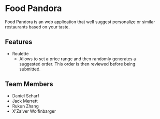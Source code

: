 # Food Pandora

Food Pandora is an web application that well suggest personalize or similar restaurants based on your taste.

## Features

* Roulette
  * Allows to set a price range and then randomly generates a suggested order. This order is then reviewed before being submitted.

## Team Members

* Daniel Scharf
* Jack Merrett
* Rukun Zhang
* X'Zaiver Wolfinbarger
